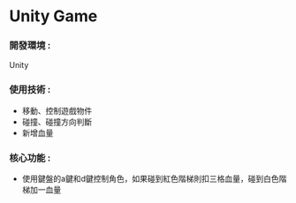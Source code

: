 </head>
<body>
  <h1>Unity Game</h1>
  <div>
    <h3>開發環境 :</h3>
    <p>Unity</p>
  </div>
  <div>
    <h3>使用技術 :</h3>
    <ul>
      <li>移動、控制遊戲物件</li>
      <li>碰撞、碰撞方向判斷</li>
      <li>新增血量</li>
    </ul>
  </div>
  <div>
    <h3>核心功能 :</h3>
    <ul>
      <li>使用鍵盤的a鍵和d鍵控制角色，如果碰到紅色階梯則扣三格血量，碰到白色階梯加一血量</li>
    </ul>
  </div>
</body>
</html>
